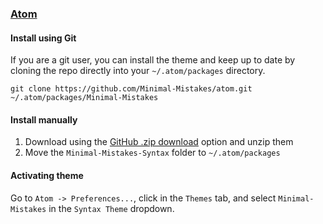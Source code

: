 ### [Atom](https://atom.io/)

#### Install using Git

If you are a git user, you can install the theme and keep up to date by cloning the repo directly into your `~/.atom/packages` directory.

    git clone https://github.com/Minimal-Mistakes/atom.git ~/.atom/packages/Minimal-Mistakes

#### Install manually

1. Download using the [GitHub .zip download](https://github.com/Minimal-Mistakes/atom/archive/master.zip) option and unzip them
2. Move the `Minimal-Mistakes-Syntax` folder to `~/.atom/packages`

#### Activating theme

Go to `Atom -> Preferences...`, click in the `Themes` tab, and select `Minimal-Mistakes` in the `Syntax Theme` dropdown.

